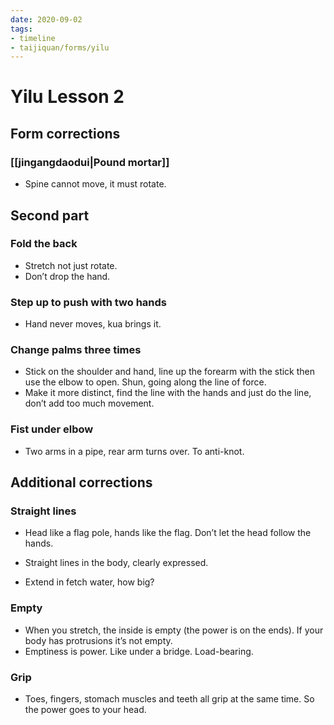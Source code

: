 ```yaml
---
date: 2020-09-02
tags:
- timeline
- taijiquan/forms/yilu
---
```


# Yilu Lesson 2

## Form corrections
### [[jingangdaodui|Pound mortar]]
* Spine cannot move, it must rotate.

## Second part
### Fold the back
* Stretch not just rotate.
* Don’t drop the hand.
### Step up to push with two hands
* Hand never moves, kua brings it.
### Change palms three times
* Stick on the shoulder and hand,  line up the forearm with the stick then use the elbow to open.  Shun, going along the line of force.
* Make it more distinct, find the line with the hands and just do the line, don’t add too much movement.
### Fist under elbow
* Two arms in a pipe, rear arm turns over.  To anti-knot.

## Additional corrections
### Straight lines
* Head like a flag pole, hands like the flag.  Don’t let the head follow the hands.

* Straight lines in the body, clearly expressed.

* Extend in fetch water, how big?

### Empty
* When you stretch, the inside is empty (the power is on the ends).  If your body has protrusions it’s not empty.
* Emptiness is power.  Like under a bridge.  Load-bearing.

### Grip
* Toes, fingers, stomach muscles and teeth all grip at the same time.  So the power goes to your head.
